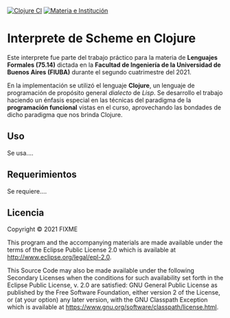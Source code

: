 [![Clojure CI](https://github.com/fjpacheco/Interprete-de-Scheme-en-Clojure/actions/workflows/clojure.yml/badge.svg?branch=master)](https://github.com/fjpacheco/Interprete-de-Scheme-en-Clojure/actions/workflows/clojure.yml)
[![Materia e Institución](https://img.shields.io/badge/Lenguajes%20Formales-FIUBA-blue)](https://campus.fi.uba.ar/course/view.php?id=210)

# Interprete de Scheme en Clojure

Este interprete fue parte del trabajo práctico para la materia de **Lenguajes Formales (75.14)** dictada en la **Facultad de Ingeniería de la Universidad 
de Buenos Aires (FIUBA)** durante el segundo cuatrimestre del 2021.

En la implementación se utilizó el lenguaje **Clojure**, un lenguaje de programación de propósito general _dialecto_ de *Lisp*. Se desarrollo el trabajo haciendo un énfasis especial en las técnicas del paradigma de la **programación funcional** vistas en el curso, aprovechando las bondades de dicho paradigma que nos brinda Clojure.


## Uso

Se usa....

## Requerimientos

Se requiere....


## Licencia

Copyright © 2021 FIXME

This program and the accompanying materials are made available under the
terms of the Eclipse Public License 2.0 which is available at
http://www.eclipse.org/legal/epl-2.0.

This Source Code may also be made available under the following Secondary
Licenses when the conditions for such availability set forth in the Eclipse
Public License, v. 2.0 are satisfied: GNU General Public License as published by
the Free Software Foundation, either version 2 of the License, or (at your
option) any later version, with the GNU Classpath Exception which is available
at https://www.gnu.org/software/classpath/license.html.
